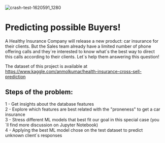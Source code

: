 ![crash-test-1620591_1280](https://user-images.githubusercontent.com/73612432/103823915-ba1d7d80-5051-11eb-9b31-8348d609eb7d.jpg)
# Predicting possible Buyers!
A Healthy Insurance Company will release a new product: car insurance for their clients. But the Sales team already have a limited number of phone offering calls and they´re interested to know what´s the best way to direct this calls according to their clients. Let´s help them answering this question!

The dataset of this project is available at https://www.kaggle.com/anmolkumar/health-insurance-cross-sell-prediction

## Steps of the problem:
1 - Get insights about the database features  
2 - Explore which features are best related with the "proneness" to get a car insurance  
3 - Stress different ML models that best fit our goal in this special case (you´ll find more discussion on Jupyter Notebook)  
4 - Applying the best ML model chose on the test dataset to predict unknown client´s responses  
